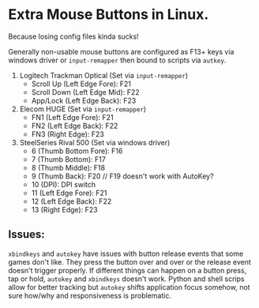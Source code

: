 # Extra Mouse Buttons in Linux.

Because losing config files kinda sucks!

Generally non-usable mouse buttons are configured as F13+ keys via windows driver or `input-remapper` then bound to scripts via `autkey`.

1. Logitech Trackman Optical (Set via `input-remapper`)
	- Scroll Up (Left Edge Fore):		F21
	- Scroll Down (Left Edge Mid):	F22
	- App/Lock (Left Edge Back):		F23
2. Elecom HUGE (Set via `input-remapper`)
	- FN1 (Left Edge Fore):			F21
	- FN2 (Left Edge Back):			F22
	- FN3 (Right Edge):				F23
3. SteelSeries Rival 500 (Set via windows driver)
	- 6 (Thumb Bottom Fore):			F16
	- 7 (Thumb Bottom):				F17
	- 8 (Thumb Middle):				F18
	- 9 (Thumb Back):					F20 // F19 doesn't work with AutoKey?
	- 10 (DPI):						DPI switch
	- 11 (Left Edge Fore):			F21
	- 12 (Left Edge Back):			F22
	- 13 (Right Edge):				F23

## Issues:

`xbindkeys` and `autokey` have issues with button release events that some games don't like. They press the button over and over or the release event doesn't trigger properly. If different things can happen on a button press, tap or hold, `autokey` and `xbindkeys` doesn't work. Python and shell scrips allow for better tracking but `autokey` shifts application focus somehow, not sure how/why and responsiveness is problematic.
